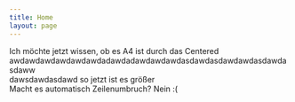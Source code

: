```yaml
---
title: Home
layout: page
---
```


Ich möchte jetzt wissen, ob es A4 ist durch das Centered\
awdawdawdawdawdawdadawdadawdawdawdasdawdasdawdawdasdawdasdaww\
dawsdawdasdawd so jetzt ist es größer\
Macht es automatisch Zeilenumbruch? Nein :(